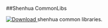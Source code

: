 ##Shenhua CommonLibs

[ ![Download](https://api.bintray.com/packages/shenhuanetos/maven/commonlibs/images/download.svg?version=1.0.0) ](https://bintray.com/shenhuanetos/maven/commonlibs/1.0.0/link)
shenhua common libraries.